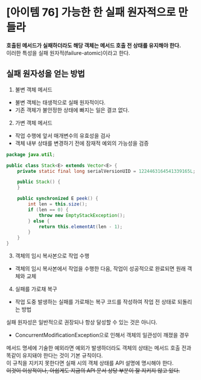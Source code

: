 
# [아이템 76] 가능한 한 실패 원자적으로 만들라

**호출된 메서드가 실패하더라도 해당 객체는 메서드 호출 전 상태를 유지해야 한다.**  
이러한 특성을 실패 원자적(failure-atomic)이라고 한다.  


## 실패 원자성을 얻는 방법

1. 불변 객체 메서드
- 불변 객체는 태생적으로 실패 원자적이다.
- 기존 객체가 불안정한 상태에 빠지는 일은 결코 없다.

2. 가변 객체 메서드
- 작업 수행에 앞서 매개변수의 유효성을 검사
- 객체 내부 상태를 변경하기 전에 잠재적 예외의 가능성을 검증

```java
package java.util;

public class Stack<E> extends Vector<E> {
    private static final long serialVersionUID = 1224463164541339165L;

    public Stack() {
    }

    public synchronized E peek() {
        int len = this.size();
        if (len == 0) {
            throw new EmptyStackException();
        } else {
            return this.elementAt(len - 1);
        }
    }
}
```

3. 객체의 임시 복사본으로 작업 수행
- 객체의 임시 복사본에서 작업을 수행한 다음, 작업이 성공적으로 완료되면 원래 객체와 교체  

4. 실패를 가로채 복구
- 작업 도중 발생하는 실패를 가로채는 복구 코드를 작성하여 작업 전 상태로 되돌리는 방법  


실패 원자성은 일반적으로 권장되나 항상 달성할 수 있는 것은 아니다.  
- ConcurrentModificationException으로 인해서 객체의 일관성이 깨졌을 경우 

메서드 명세에 기술한 예외라면 예외가 발생하더라도 객체의 상태는 메서드 호출 전과 똑같이 유지돼야 한다는 것이 기본 규칙이다.  
이 규칙을 지키지 못한다면 실패 시의 객체 상태를 API 설명에 명시해야 한다.  
~~이것이 이상적이나, 아쉽게도 지금의 API 문서 상당 부분이 잘 지키지 않고 있다.~~
